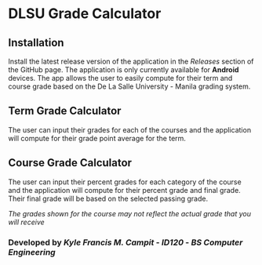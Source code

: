 # **DLSU Grade Calculator**
## **Installation**
Install the latest release version of the application in the *Releases* section of the GitHub page. The application is only currently available for **Android** devices. The app allows the user to easily compute for their term and course grade based on the De La Salle University - Manila grading system.


## **Term Grade Calculator**
The user can input their grades for each of the courses and the application will compute for their grade point average for the term.

## **Course Grade Calculator**
The user can input their percent grades for each category of the course and the application will compute for their percent grade and final grade. Their final grade will be based on the selected passing grade.

*The grades shown for the course may not reflect the actual grade that you will receive*

### Developed by *Kyle Francis M. Campit* - *ID120* - *BS Computer Engineering*

 
